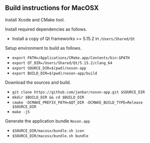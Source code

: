 ## Build instructions for MacOSX

Install Xcode and CMake tool.

Install required dependencies as follows.
- Install a copy of Qt frameworks >= 5.15.2 in `/Users/Shared/Qt`

Setup environment to build as follows.
- `export PATH=/Applications/CMake.app/Contents/bin:$PATH`
- `export QT_DIR=/Users/Shared/Qt/5.15.2/clang_64`
- `export SOURCE_DIR=$(pwd)/noson-app`
- `export BUILD_DIR=$(pwd)/noson-app/build`

Download the sources and build.
- `git clone https://github.com/janbar/noson-app.git $SOURCE_DIR`
- `mkdir $BUILD_DIR && cd $BUILD_DIR`
- `cmake -DCMAKE_PREFIX_PATH=$QT_DIR -DCMAKE_BUILD_TYPE=Release $SOURCE_DIR`
- `make -j5`

Generate the application bundle `Noson.app`
- `$SOURCE_DIR/macosx/bundle.sh icon`
- `$SOURCE_DIR/macosx/bundle.sh bundle`
